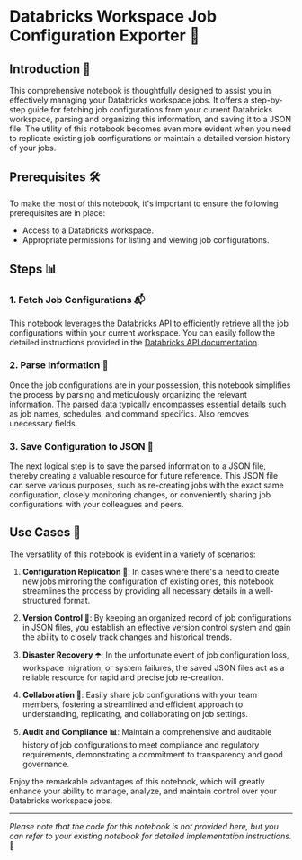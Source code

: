 # Databricks Workspace Job Configuration Exporter 🚀

## Introduction 📜

This comprehensive notebook is thoughtfully designed to assist you in effectively managing your Databricks workspace jobs. It offers a step-by-step guide for fetching job configurations from your current Databricks workspace, parsing and organizing this information, and saving it to a JSON file. The utility of this notebook becomes even more evident when you need to replicate existing job configurations or maintain a detailed version history of your jobs.

## Prerequisites 🛠️

To make the most of this notebook, it's important to ensure the following prerequisites are in place:

- Access to a Databricks workspace.
- Appropriate permissions for listing and viewing job configurations.

## Steps 📊

### 1. Fetch Job Configurations 📬

This notebook leverages the Databricks API to efficiently retrieve all the job configurations within your current workspace. You can easily follow the detailed instructions provided in the [Databricks API documentation](https://docs.databricks.com/api/workspace/jobs/list).

### 2. Parse Information 🧩

Once the job configurations are in your possession, this notebook simplifies the process by parsing and meticulously organizing the relevant information. The parsed data typically encompasses essential details such as job names, schedules, and command specifics. Also removes unecessary fields.

### 3. Save Configuration to JSON 💾

The next logical step is to save the parsed information to a JSON file, thereby creating a valuable resource for future reference. This JSON file can serve various purposes, such as re-creating jobs with the exact same configuration, closely monitoring changes, or conveniently sharing job configurations with your colleagues and peers.

## Use Cases 🌟

The versatility of this notebook is evident in a variety of scenarios:

1. **Configuration Replication 🤝**: In cases where there's a need to create new jobs mirroring the configuration of existing ones, this notebook streamlines the process by providing all necessary details in a well-structured format.

2. **Version Control 🔄**: By keeping an organized record of job configurations in JSON files, you establish an effective version control system and gain the ability to closely track changes and historical trends.

3. **Disaster Recovery ☂️**: In the unfortunate event of job configuration loss, workspace migration, or system failures, the saved JSON files act as a reliable resource for rapid and precise job re-creation.

4. **Collaboration 🤗**: Easily share job configurations with your team members, fostering a streamlined and efficient approach to understanding, replicating, and collaborating on job settings.

5. **Audit and Compliance 📊**: Maintain a comprehensive and auditable history of job configurations to meet compliance and regulatory requirements, demonstrating a commitment to transparency and good governance.

Enjoy the remarkable advantages of this notebook, which will greatly enhance your ability to manage, analyze, and maintain control over your Databricks workspace jobs.

---

*Please note that the code for this notebook is not provided here, but you can refer to your existing notebook for detailed implementation instructions.* 📝
